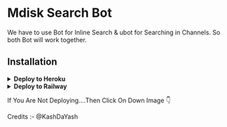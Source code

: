 # Mdisk Search Bot

We have to use Bot for Inline Search & ubot for Searching in Channels. So both Bot will work together.

## Installation

<details><summary><b>Deploy to Heroku</b></summary>
<p>
<br>
<a href="https://heroku.com/deploy?template=https://github.com/KashDaYash/MdiskSearchBot">
  <img src="https://www.herokucdn.com/deploy/button.svg" alt="Deploy">
</a>
</p>
</details>

<details>
  <summary><b>Deploy to Railway</b></summary>
<br/>


<p align="left">
<a href="https://railway.app/new/template/PbO0CD?referralCode=bg3WnK">
 <img height="30px" src="https://railway.app/button.svg"></a>
</p>
</details>
<p> If You Are Not Deploying....Then Click On Down Image 👇 
<a href="https://railway.app/new/template/PbO0CD?referralCode=bg3WnK"
<img height="90px" width="90px" src="https://te.legra.ph/file/f58684e0f12d7d524b66e.jpg">
</a>
</p>
Credits :- @KashDaYash
